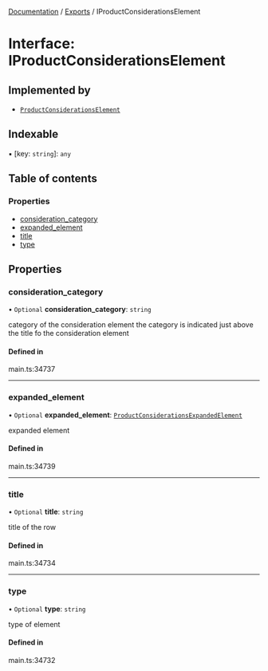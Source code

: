 [Documentation](../README.md) / [Exports](../modules.md) / IProductConsiderationsElement

# Interface: IProductConsiderationsElement

## Implemented by

- [`ProductConsiderationsElement`](../classes/ProductConsiderationsElement.md)

## Indexable

▪ [key: `string`]: `any`

## Table of contents

### Properties

- [consideration\_category](IProductConsiderationsElement.md#consideration_category)
- [expanded\_element](IProductConsiderationsElement.md#expanded_element)
- [title](IProductConsiderationsElement.md#title)
- [type](IProductConsiderationsElement.md#type)

## Properties

### consideration\_category

• `Optional` **consideration\_category**: `string`

category of the consideration element
the category is indicated just above the title fo the consideration element

#### Defined in

main.ts:34737

___

### expanded\_element

• `Optional` **expanded\_element**: [`ProductConsiderationsExpandedElement`](../classes/ProductConsiderationsExpandedElement.md)

expanded element

#### Defined in

main.ts:34739

___

### title

• `Optional` **title**: `string`

title of the row

#### Defined in

main.ts:34734

___

### type

• `Optional` **type**: `string`

type of element

#### Defined in

main.ts:34732
